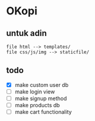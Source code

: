 # OKopi

## untuk adin
``````
file html --> templates/
file css/js/img --> staticfile/
``````
## todo
- [x] make custom user db
- [ ] make login view
- [ ] make signup method
- [ ] make products db
- [ ] make cart functionality
